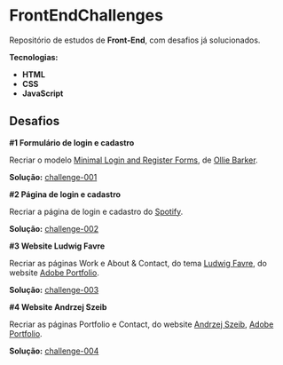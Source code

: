 # FrontEndChallenges

Repositório de estudos de **Front-End**, com desafios já solucionados.

**Tecnologias:**

* **HTML**
* **CSS**
* **JavaScript**

## Desafios

**#1 Formulário de login e cadastro**

Recriar o modelo [Minimal Login and Register Forms](https://dribbble.com/shots/1958400-Minimal-Login-and-Register-Forms/attachments/340070), de [Ollie Barker](https://dribbble.com/OllieBrkr).

**Solução:** [challenge-001](https://github.com/JesseLopesTI/FrontEndChallenges/tree/master/challenge-001)

**#2 Página de login e cadastro**

Recriar a página de login e cadastro do [Spotify](https://www.spotify.com/).

**Solução:** [challenge-002](https://github.com/JesseLopesTI/FrontEndChallenges/tree/master/challenge-002)

**#3 Website Ludwig Favre**

Recriar as páginas Work e About & Contact, do tema [Ludwig Favre](https://portfolio.adobe.com/start), do website [Adobe Portfolio](https://portfolio.adobe.com/).

**Solução:** [challenge-003](https://github.com/JesseLopesTI/FrontEndChallenges/tree/master/challenge-003)

**#4 Website Andrzej Szeib**

Recriar as páginas Portfolio e Contact, do website [Andrzej Szeib](https://andrzej-szeib.myportfolio.com/projects), [Adobe Portfolio](https://portfolio.adobe.com/).

**Solução:** [challenge-004](https://github.com/JesseLopesTI/FrontEndChallenges/tree/master/challenge-004)
